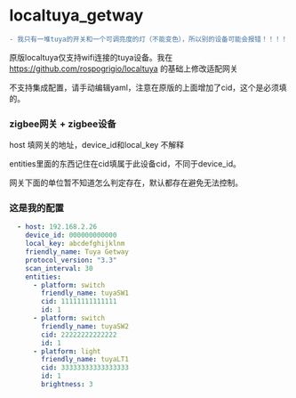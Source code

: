 # localtuya_getway

```diff
- 我只有一堆tuya的开关和一个可调亮度的灯（不能变色），所以别的设备可能会报错！！！！！！！！
```

原版localtuya仅支持wifi连接的tuya设备。我在 https://github.com/rospogrigio/localtuya 的基础上修改适配网关

不支持集成配置，请手动编辑yaml，注意在原版的上面增加了cid，这个是必须填的。

### zigbee网关 + zigbee设备
host 填网关的地址，device_id和local_key 不解释

entities里面的东西记住在cid填属于此设备cid，不同于device_id。

网关下面的单位暂不知道怎么判定存在，默认都存在避免无法控制。

### 这是我的配置
```yaml
  - host: 192.168.2.26
    device_id: 000000000000
    local_key: abcdefghijklnm
    friendly_name: Tuya Getway
    protocol_version: "3.3"
    scan_interval: 30
    entities:
      - platform: switch
        friendly_name: tuyaSW1
        cid: 11111111111111
        id: 1
      - platform: switch
        friendly_name: tuyaSW2
        cid: 22222222222222
        id: 1
      - platform: light
        friendly_name: tuyaLT1
        cid: 33333333333333333
        id: 1
        brightness: 3
```
